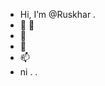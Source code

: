 - Hi, I’m @Ruskhar . 
- 👀 👀 
- 🌱 
- 💞️
- 📫 
- ni . . 

<!---
Ruskhar/Ruskhar is a ✨ special ✨ repository because its `README.md` (this file) appears on your GitHub profile.
You can click the Preview link to take a look at your changes.
--->
